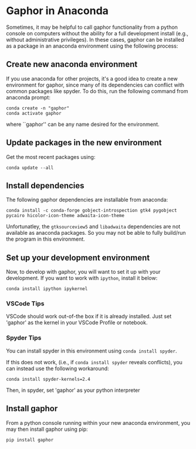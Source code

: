 # Gaphor in Anaconda

Sometimes, it may be helpful to call gaphor functionality from a python console on computers without the ability for a full development install (e.g., without administrative privileges). In these cases, gaphor can be installed as a package in an anaconda environment using the following process:


## Create new anaconda environment

If you use anaconda for other projects, it's a good idea to create a new environment for gaphor, since many of its dependencies can conflict with common packages like spyder. To do this, run the following command from anaconda prompt:

```
conda create -n "gaphor"
conda activate gaphor
```
where ``gaphor'' can be any name desired for the environment.

## Update packages in the new environment

Get the most recent packages using:

```
conda update --all
```

## Install dependencies

The following gaphor dependencies are installable from anaconda:
```
conda install -c conda-forge gobject-introspection gtk4 pygobject pycairo hicolor-icon-theme adwaita-icon-theme
```
Unfortunatley, the `gtksourceview5` and `libadwaita` dependencies are not available as anaconda packages. So you may not be able to fully build/run the program in this environment.

## Set up your development environment

Now, to develop with gaphor, you will want to set it up with your development. If you want to work with `ipython`, install it below:
```
conda install ipython ipykernel
```
### VSCode Tips
VSCode should work out-of-the box if it is already installed. Just set 'gaphor' as the kernel in your VSCode Profile or notebook.

### Spyder Tips
You can install spyder in this environment using `conda install spyder`.

If this does not work, (i.e., if `conda install spyder` reveals conflicts), you can instead use the following workaround:
```
conda install spyder-kernels=2.4
```
Then, in spyder, set 'gaphor' as your python interpreter

## Install gaphor

From a python console running within your new anaconda environment, you may then install gaphor using pip:

```
pip install gaphor
```